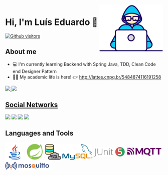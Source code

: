 <img height="150em" align="right" alt="GIF" src="https://github.com/laurindo-luis/laurindo-luis/blob/main/gifs/Developer.gif" />

# Hi, I'm Luís Eduardo 👋 
[![Github visitors](https://visitor-badge.glitch.me/badge?page_id=laurindo-luis.visitor-badge)](https://github.com/laurindo-luis)


## About me

- :computer: I'm currently learning Backend with Spring Java, TDD, Clean Code end Designer Pattern
- :man_teacher: My academic life is here! :point_right: http://lattes.cnpq.br/5484874116191258


<div>
  <a href="https://github.com/laurindo-luis">
  <img height="170em" src="https://github-readme-stats.vercel.app/api?username=laurindo-luis&show_icons=true&theme=gotham&include_all_commits=true&count_private=true"/>
  <img height="170em" src="https://github-readme-stats.vercel.app/api/top-langs/?username=laurindo-luis&layout=compact&langs_count=7&theme=gotham"/>
 
</div>
  
  
  
## Social Networks  
  
<div> 
  <a href="https://www.youtube.com/channel/UCF46nrEO_33ka20psM7R58g" target="_blank"><img src="https://img.shields.io/badge/YouTube-FF0000?style=for-the-badge&logo=youtube&logoColor=white" target="_blank"></a>
  <a href="https://www.instagram.com/luis.costalaurindo/" target="_blank"><img src="https://img.shields.io/badge/Instagram-E4405F?style=for-the-badge&logo=instagram&logoColor=white" target="_blank"></a>
<a href = "mailto:luiseduardocosta417@gmail.com"><img src="https://img.shields.io/badge/Gmail-D14836?style=for-the-badge&logo=gmail&logoColor=white" target="_blank"></a> 

<a href= "https://www.linkedin.com/in/luis-laurindo/">
  <img src="https://img.shields.io/badge/LinkedIn-0077B5?style=for-the-badge&logo=linkedin&logoColor=white">
</a>
</div>  
  
## Languages and Tools  
<div>
  <img height="60em" align="center" src="https://github.com/laurindo-luis/laurindo-luis/blob/main/icons/java.png" /> 
  <img height="60em" align="center" src="https://github.com/laurindo-luis/laurindo-luis/blob/main/icons/spring-java.png" />
  <img height="50em" align="center" src="https://github.com/laurindo-luis/laurindo-luis/blob/main/icons/sql.png" />
  <img height="50em" align="center" src="https://github.com/laurindo-luis/laurindo-luis/blob/main/icons/mysql.png" />
  <img height="30em" align="center" src="https://github.com/laurindo-luis/laurindo-luis/blob/main/icons/junit5.png" />
  <img height="30em" align="center" src="https://github.com/laurindo-luis/laurindo-luis/blob/main/icons/mqtt.png" />
  <img height="30em" align="center" src="https://github.com/laurindo-luis/laurindo-luis/blob/main/icons/mosquitto.png" />
  
</div>
<!--
**laurindo-luis/laurindo-luis** is a ✨ _special_ ✨ repository because its `README.md` (this file) appears on your GitHub profile.

Here are some ideas to get you started:

- 🔭 I’m currently working on ...
- 🌱 I’m currently learning ...
- 👯 I’m looking to collaborate on ...
- 🤔 I’m looking for help with ...
- 💬 Ask me about ...
- 📫 How to reach me: ...
- 😄 Pronouns: ...
- ⚡ Fun fact: ...
-->
